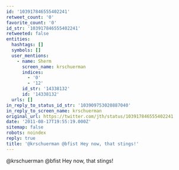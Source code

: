 ```yaml
---
id: '103917846555402241'
retweet_count: '0'
favorite_count: '0'
id_str: '103917846555402241'
retweeted: false
entities:
  hashtags: []
  symbols: []
  user_mentions:
    - name: Sherm
      screen_name: krschuerman
      indices:
        - '0'
        - '12'
      id_str: '14338132'
      id: '14338132'
  urls: []
in_reply_to_status_id_str: '103909753020887040'
in_reply_to_screen_name: krschuerman
original_url: https://twitter.com/jth/status/103917846555402241
date: '2011-08-17T19:55:19.000Z'
sitemap: false
robots: noindex
reply: true
title: '@krschuerman @bfist Hey now, that stings!'
---
```


@krschuerman @bfist Hey now, that stings!